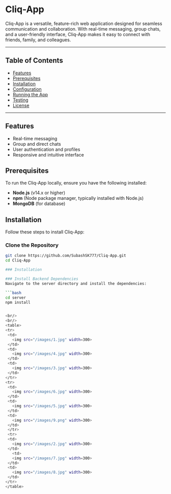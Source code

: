 # Cliq-App

Cliq-App is a versatile, feature-rich web application designed for seamless communication and collaboration. With real-time messaging, group chats, and a user-friendly interface, Cliq-App makes it easy to connect with friends, family, and colleagues.

---

## Table of Contents
- [Features](#features)
- [Prerequisites](#prerequisites)
- [Installation](#installation)
- [Configuration](#configuration)
- [Running the App](#running-the-app)
- [Testing](#testing)
- [License](#license)

---

## Features

- Real-time messaging
- Group and direct chats
- User authentication and profiles
- Responsive and intuitive interface

## Prerequisites

To run the Cliq-App locally, ensure you have the following installed:

- **Node.js** (v14.x or higher)
- **npm** (Node package manager, typically installed with Node.js)
- **MongoDB** (for database)

## Installation

Follow these steps to install Cliq-App:

### Clone the Repository
   ```bash
   git clone https://github.com/SubashSK777/Cliq-App.git
   cd Cliq-App

### Installation

### Install Backend Dependencies
Navigate to the server directory and install the dependencies:

```bash
cd server
npm install


<br/>
<br/>
<table>
  <tr>
    <td>
      <img src="/images/1.jpg" width=300>
    </td>
    <td>
      <img src="/images/4.jpg" width=300>
    </td>
    <td>
      <img src="/images/3.jpg" width=300>
    </td>
  </tr>
  <tr>
    <td>
      <img src="/images/6.jpg" width=300>
    </td>
    <td>
      <img src="/images/5.jpg" width=300>
    </td>
    <td>
      <img src="/images/9.png" width=300>
    </td>
    </tr>
    <tr>
    <td>
      <img src="/images/2.jpg" width=300>
    </td>
      <td>
      <img src="/images/7.jpg" width=300>
    </td>
    <td>
      <img src="/images/8.jpg" width=300>
    </td>
  </tr>
</table>

